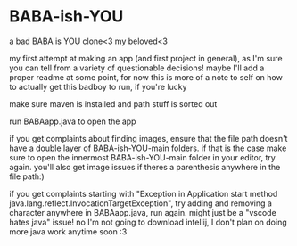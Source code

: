 # BABA-ish-YOU
a bad BABA is YOU clone&lt;3 my beloved&lt;3

my first attempt at making an app (and first project in general), as I'm sure you can tell from a variety of questionable decisions! 
maybe I'll add a proper readme at some point, for now this is more of a note to self on how to actually get this badboy to run, if you're lucky

make sure maven is installed and path stuff is sorted out

run BABAapp.java to open the app

if you get complaints about finding images, ensure that the file path doesn't have a double layer of BABA-ish-YOU-main folders. if that is the case make sure to open the innermost BABA-ish-YOU-main folder in your editor, try again. you'll also get image issues if theres a parenthesis anywhere in the file path:)

if you get complaints starting with "Exception in Application start method
java.lang.reflect.InvocationTargetException", try adding and removing a character anywhere in BABAapp.java, run again. might just be a "vscode hates java" issue! no I'm not going to download intellij, I don't plan on doing more java work anytime soon :3


